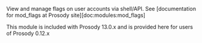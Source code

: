 View and manage flags on user accounts via shell/API.
See [documentation for mod_flags at Prosody site][doc:modules:mod_flags]

This module is included with Prosody 13.0.x and is provided here for users of Prosody 0.12.x
